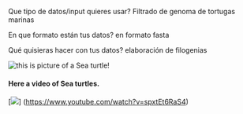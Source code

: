 Que tipo de datos/input quieres usar?
Filtrado de genoma de tortugas marinas

En que formato están tus datos?
en formato fasta

Qué quisieras hacer con tus datos?
elaboración de filogenias


![this is picture of a Sea turtle!](https://th.bing.com/th/id/R.90f240fd0f6ea009f80950950ead5b2e?rik=7qXIVlc1MiFbjA&riu=http%3a%2f%2fgetwallpapers.com%2fwallpaper%2ffull%2f6%2f1%2ff%2f390894.jpg&ehk=Pe6KLXtfj1P%2bjWQVxXgckqccKh6SC18iGKWgvEBT6s8%3d&risl=&pid=ImgRaw&r=0) 




#### Here a video of Sea turtles.
[![ ](https://img.youtube.com/vi/spxtEt6RaS4/0.jpg)] (https://www.youtube.com/watch?v=spxtEt6RaS4) 

